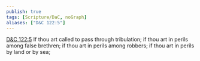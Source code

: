 ```yaml
---
publish: true
tags: [Scripture/DaC, noGraph]
aliases: ["D&C 122:5"]
---
```

[D&C 122:5](https://churchofjesuschrist.org/study/scriptures/dc-testament/dc/122?lang=eng&id=p5#p5) If thou art called to pass through tribulation; if thou art in perils among false brethren; if thou art in perils among robbers; if thou art in perils by land or by sea;
